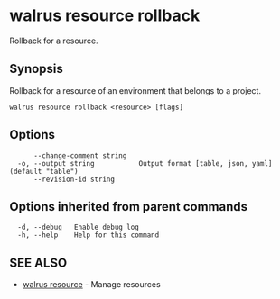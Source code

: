 # walrus resource rollback

Rollback for a resource.

## Synopsis

Rollback for a resource of an environment that belongs to a project.

```
walrus resource rollback <resource> [flags]
```

## Options

```
      --change-comment string   
  -o, --output string           Output format [table, json, yaml] (default "table")
      --revision-id string      
```

## Options inherited from parent commands

```
  -d, --debug   Enable debug log
  -h, --help    Help for this command
```

## SEE ALSO

* [walrus resource](walrus_resource)	 - Manage resources

